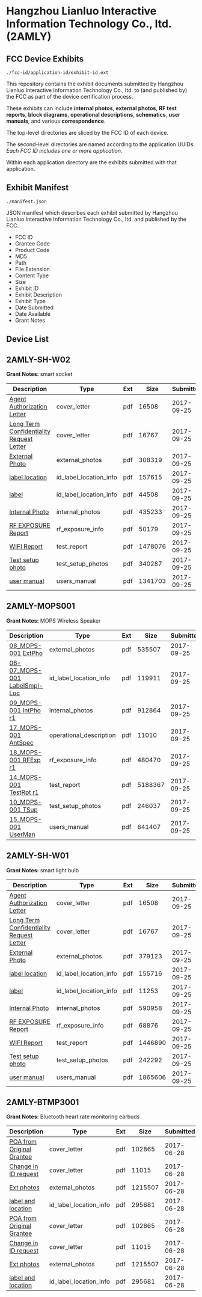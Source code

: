 # Hangzhou Lianluo Interactive Information Technology Co., ltd. (2AMLY)
## FCC Device Exhibits

```
./fcc-id/application-id/exhibit-id.ext
```

This repository contains the exhibit documents submitted by Hangzhou Lianluo Interactive Information Technology Co., ltd. to (and published by) the FCC as part of the device certification process.

These exhibits can include **internal photos**, **external photos**, **RF test reports**, **block diagrams**, **operational descriptions**, **schematics**, **user manuals**, and various **correspondence**.

The top-level directories are sliced by the FCC ID of each device.

The second-level directories are named according to the application UUIDs. *Each FCC ID includes one or more application.*

Within each application directory are the exhibits submitted with that application. 

## Exhibit Manifest

```
./manifest.json
```

JSON manifest which describes each exhibit submitted by Hangzhou Lianluo Interactive Information Technology Co., ltd. and published by the FCC.

- FCC ID
- Grantee Code
- Product Code
- MD5
- Path
- File Extension
- Content Type
- Size
- Exhibit ID
- Exhibit Description
- Exhibit Type
- Date Submitted
- Date Available
- Grant Notes

## Device List
## 2AMLY-SH-W02
**Grant Notes:** smart socket

| Description | Type | Ext | Size | Submitted | Available |
| ----------- | ---- | --- | ---- | --------- | --------- |
| [Agent Authorization Letter](2AMLY-SH-W02/6c6dea2518f782bf7abb84d73cf6ccfb/3578359.pdf) | cover_letter | pdf | 16508 | 2017-09-25 | 2017-09-25 |
| [Long Term Confidentiality Request Letter](2AMLY-SH-W02/6c6dea2518f782bf7abb84d73cf6ccfb/3578360.pdf) | cover_letter | pdf | 16767 | 2017-09-25 | 2017-09-25 |
| [External Photo](2AMLY-SH-W02/6c6dea2518f782bf7abb84d73cf6ccfb/3578365.pdf) | external_photos | pdf | 308319 | 2017-09-25 | 2017-09-25 |
| [label location](2AMLY-SH-W02/6c6dea2518f782bf7abb84d73cf6ccfb/3578368.pdf) | id_label_location_info | pdf | 157615 | 2017-09-25 | 2017-09-25 |
| [label](2AMLY-SH-W02/6c6dea2518f782bf7abb84d73cf6ccfb/3578369.pdf) | id_label_location_info | pdf | 44508 | 2017-09-25 | 2017-09-25 |
| [Internal Photo](2AMLY-SH-W02/6c6dea2518f782bf7abb84d73cf6ccfb/3578367.pdf) | internal_photos | pdf | 435233 | 2017-09-25 | 2017-09-25 |
| [RF EXPOSURE Report](2AMLY-SH-W02/6c6dea2518f782bf7abb84d73cf6ccfb/3578363.pdf) | rf_exposure_info | pdf | 50179 | 2017-09-25 | 2017-09-25 |
| [WIFI Report](2AMLY-SH-W02/6c6dea2518f782bf7abb84d73cf6ccfb/3578366.pdf) | test_report | pdf | 1478076 | 2017-09-25 | 2017-09-25 |
| [Test setup photo](2AMLY-SH-W02/6c6dea2518f782bf7abb84d73cf6ccfb/3578362.pdf) | test_setup_photos | pdf | 340287 | 2017-09-25 | 2017-09-25 |
| [user manual](2AMLY-SH-W02/6c6dea2518f782bf7abb84d73cf6ccfb/3578371.pdf) | users_manual | pdf | 1341703 | 2017-09-25 | 2017-09-25 |
## 2AMLY-MOPS001
**Grant Notes:** MOPS Wireless Speaker

| Description | Type | Ext | Size | Submitted | Available |
| ----------- | ---- | --- | ---- | --------- | --------- |
| [08_MOPS-001 ExtPho](2AMLY-MOPS001/b96fb17c4b6d8558d8be9c4b6f63afb3/3577150.pdf) | external_photos | pdf | 535507 | 2017-09-25 | 2017-09-25 |
| [06-07_MOPS-001 LabelSmpl-Loc](2AMLY-MOPS001/b96fb17c4b6d8558d8be9c4b6f63afb3/3577149.pdf) | id_label_location_info | pdf | 119911 | 2017-09-25 | 2017-09-25 |
| [09_MOPS-001 IntPho r1](2AMLY-MOPS001/b96fb17c4b6d8558d8be9c4b6f63afb3/3577298.pdf) | internal_photos | pdf | 912864 | 2017-09-25 | 2017-09-25 |
| [17_MOPS-001 AntSpec](2AMLY-MOPS001/b96fb17c4b6d8558d8be9c4b6f63afb3/3577254.pdf) | operational_description | pdf | 11010 | 2017-09-25 | 2017-09-25 |
| [18_MOPS-001 RFExp r1](2AMLY-MOPS001/b96fb17c4b6d8558d8be9c4b6f63afb3/3577256.pdf) | rf_exposure_info | pdf | 480470 | 2017-09-25 | 2017-09-25 |
| [14_MOPS-001 TestRpt r1](2AMLY-MOPS001/b96fb17c4b6d8558d8be9c4b6f63afb3/3577220.pdf) | test_report | pdf | 5188367 | 2017-09-25 | 2017-09-25 |
| [10_MOPS-001 TSup](2AMLY-MOPS001/b96fb17c4b6d8558d8be9c4b6f63afb3/3577161.pdf) | test_setup_photos | pdf | 246037 | 2017-09-25 | 2017-09-25 |
| [15_MOPS-001 UserMan](2AMLY-MOPS001/b96fb17c4b6d8558d8be9c4b6f63afb3/3577245.pdf) | users_manual | pdf | 641407 | 2017-09-25 | 2017-09-25 |
## 2AMLY-SH-W01
**Grant Notes:** smart light bulb

| Description | Type | Ext | Size | Submitted | Available |
| ----------- | ---- | --- | ---- | --------- | --------- |
| [Agent Authorization Letter](2AMLY-SH-W01/9a2366f2f26e4c67c663bc3b1afb4100/3578359.pdf) | cover_letter | pdf | 16508 | 2017-09-25 | 2017-09-25 |
| [Long Term Confidentiality Request Letter](2AMLY-SH-W01/9a2366f2f26e4c67c663bc3b1afb4100/3578394.pdf) | cover_letter | pdf | 16767 | 2017-09-25 | 2017-09-25 |
| [External Photo](2AMLY-SH-W01/9a2366f2f26e4c67c663bc3b1afb4100/3578398.pdf) | external_photos | pdf | 379123 | 2017-09-25 | 2017-09-25 |
| [label location](2AMLY-SH-W01/9a2366f2f26e4c67c663bc3b1afb4100/3578412.pdf) | id_label_location_info | pdf | 155716 | 2017-09-25 | 2017-09-25 |
| [label](2AMLY-SH-W01/9a2366f2f26e4c67c663bc3b1afb4100/3578414.pdf) | id_label_location_info | pdf | 11253 | 2017-09-25 | 2017-09-25 |
| [Internal Photo](2AMLY-SH-W01/9a2366f2f26e4c67c663bc3b1afb4100/3578411.pdf) | internal_photos | pdf | 590958 | 2017-09-25 | 2017-09-25 |
| [RF EXPOSURE Report](2AMLY-SH-W01/9a2366f2f26e4c67c663bc3b1afb4100/3578396.pdf) | rf_exposure_info | pdf | 68876 | 2017-09-25 | 2017-09-25 |
| [WIFI Report](2AMLY-SH-W01/9a2366f2f26e4c67c663bc3b1afb4100/3578406.pdf) | test_report | pdf | 1446890 | 2017-09-25 | 2017-09-25 |
| [Test setup photo](2AMLY-SH-W01/9a2366f2f26e4c67c663bc3b1afb4100/3578419.pdf) | test_setup_photos | pdf | 242292 | 2017-09-25 | 2017-09-25 |
| [user manual](2AMLY-SH-W01/9a2366f2f26e4c67c663bc3b1afb4100/3578421.pdf) | users_manual | pdf | 1865606 | 2017-09-25 | 2017-09-25 |
## 2AMLY-BTMP3001
**Grant Notes:** Bluetooth heart rate monitoring earbuds

| Description | Type | Ext | Size | Submitted | Available |
| ----------- | ---- | --- | ---- | --------- | --------- |
| [POA from Original Grantee](2AMLY-BTMP3001/236c805147f9280872624bc0ff60d68a/3442525.pdf) | cover_letter | pdf | 102865 | 2017-06-28 | 2017-06-28 |
| [Change in ID request](2AMLY-BTMP3001/236c805147f9280872624bc0ff60d68a/3442528.pdf) | cover_letter | pdf | 11015 | 2017-06-28 | 2017-06-28 |
| [Ext photos](2AMLY-BTMP3001/236c805147f9280872624bc0ff60d68a/3364350.pdf) | external_photos | pdf | 1215507 | 2017-06-28 | 2017-06-28 |
| [label and location](2AMLY-BTMP3001/236c805147f9280872624bc0ff60d68a/3442527.pdf) | id_label_location_info | pdf | 295681 | 2017-06-28 | 2017-06-28 |
| [POA from Original Grantee](2AMLY-BTMP3001/c8be8df56985a347bf7ce93084d3d7be/3442525.pdf) | cover_letter | pdf | 102865 | 2017-06-28 | 2017-06-28 |
| [Change in ID request](2AMLY-BTMP3001/c8be8df56985a347bf7ce93084d3d7be/3442528.pdf) | cover_letter | pdf | 11015 | 2017-06-28 | 2017-06-28 |
| [Ext photos](2AMLY-BTMP3001/c8be8df56985a347bf7ce93084d3d7be/3364350.pdf) | external_photos | pdf | 1215507 | 2017-06-28 | 2017-06-28 |
| [label and location](2AMLY-BTMP3001/c8be8df56985a347bf7ce93084d3d7be/3442527.pdf) | id_label_location_info | pdf | 295681 | 2017-06-28 | 2017-06-28 |
